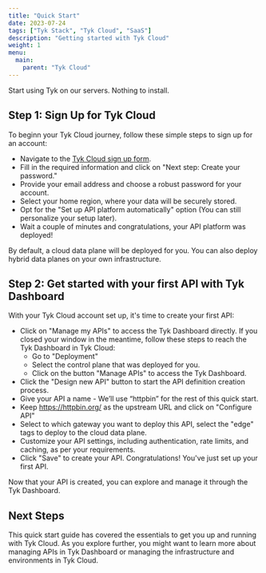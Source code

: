 ```yaml
---
title: "Quick Start"
date: 2023-07-24
tags: ["Tyk Stack", "Tyk Cloud", "SaaS"]
description: "Getting started with Tyk Cloud"
weight: 1
menu:
  main:
    parent: "Tyk Cloud"
---
```


Start using Tyk on our servers. Nothing to install. 

## Step 1: Sign Up for Tyk Cloud

To beginn your Tyk Cloud journey, follow these simple steps to sign up for an account:

* Navigate to the [Tyk Cloud sign up form](https://tyk.io/sign-up/#cloud).
* Fill in the required information and click on "Next step: Create your password."
* Provide your email address and choose a robust password for your account.
* Select your home region, where your data will be securely stored.
* Opt for the "Set up API platform automatically" option (You can still personalize your setup later).
* Wait a couple of minutes and congratulations, your API platform was deployed!

By default, a cloud data plane will be deployed for you. You can also deploy hybrid data planes on your own infrastructure. 

## Step 2: Get started with your first API with Tyk Dashboard

With your Tyk Cloud account set up, it's time to create your first API:

* Click on "Manage my APIs" to access the Tyk Dashboard directly. If you closed your window in the meantime, follow these steps to reach the Tyk Dashboard in Tyk Cloud:
  * Go to "Deployment"
  * Select the control plane that was deployed for you.
  * Click on the button "Manage APIs" to access the Tyk Dashboard.
* Click the "Design new API" button to start the API definition creation process.
* Give your API a name - We’ll use “httpbin” for the rest of this quick start.
* Keep https://httpbin.org/ as the upstream URL and click on "Configure API"
* Select to which gateway you want to deploy this API, select the "edge" tags to deploy to the cloud data plane.
* Customize your API settings, including authentication, rate limits, and caching, as per your requirements.
* Click "Save" to create your API. Congratulations! You've just set up your first API.

Now that your API is created, you can explore and manage it through the Tyk Dashboard.

## Next Steps

This quick start guide has covered the essentials to get you up and running with Tyk Cloud. As you explore further, you might want to learn more about managing APIs in Tyk Dashboard or managing the infrastructure and environments in Tyk Cloud.

